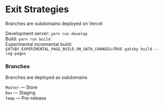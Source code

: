 # Exit Strategies

Branches are subdomains deployed on Vercel

Development server: `yarn run develop`  
Build: `yarn run build`  
Experimental incremental build: `GATSBY_EXPERIMENTAL_PAGE_BUILD_ON_DATA_CHANGES=TRUE gatsby build --log-pages`

### Branches

Branches are deployed as subdomains

`Master` — Store  
`Dev` — Staging  
`Temp` — Pre-release
